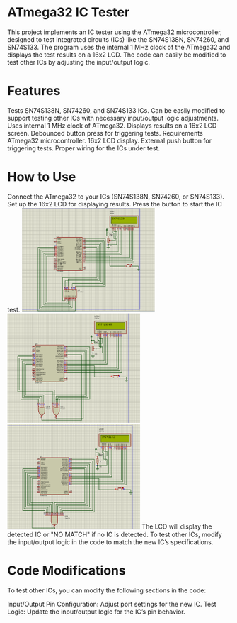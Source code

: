 # ATmega32 IC Tester
This project implements an IC tester using the ATmega32 microcontroller, designed to test integrated circuits (ICs) like the SN74S138N, SN74260, and SN74S133. The program uses the internal 1 MHz clock of the ATmega32 and displays the test results on a 16x2 LCD. The code can easily be modified to test other ICs by adjusting the input/output logic.

# Features
Tests SN74S138N, SN74260, and SN74S133 ICs.
Can be easily modified to support testing other ICs with necessary input/output logic adjustments.
Uses internal 1 MHz clock of ATmega32.
Displays results on a 16x2 LCD screen.
Debounced button press for triggering tests.
Requirements
ATmega32 microcontroller.
16x2 LCD display.
External push button for triggering tests.
Proper wiring for the ICs under test.
# How to Use
Connect the ATmega32 to your ICs (SN74S138N, SN74260, or SN74S133).
Set up the 16x2 LCD for displaying results.
Press the button to start the IC test.
<img src="IC_74138.png" alt="IC_74_138" width="300">
<img src="IC_74260.png" alt="IC_74_260" width="300">
<img src="IC_74133.png" alt="IC_74_133" width="300">
The LCD will display the detected IC or "NO MATCH" if no IC is detected.
To test other ICs, modify the input/output logic in the code to match the new IC’s specifications.

# Code Modifications
To test other ICs, you can modify the following sections in the code:

Input/Output Pin Configuration: Adjust port settings for the new IC.
Test Logic: Update the input/output logic for the IC’s pin behavior.
